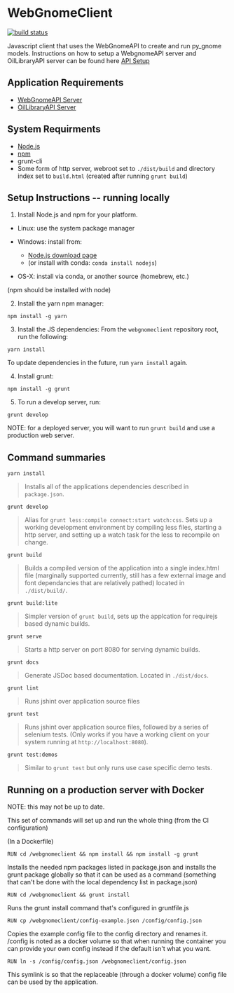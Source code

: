 WebGnomeClient
==============
[![build status](https://ci.orr.noaa.gov/projects/2/status.png?ref=master)](https://ci.orr.noaa.gov/projects/2?ref=master)

Javascript client that uses the WebGnomeAPI to create and run py_gnome models. Instructions on how to setup a WebgnomeAPI server and OilLibraryAPI server can be found here [API Setup](API_SETUP.md)

## Application Requirements
* [WebGnomeAPI Server](https://gitlab.orr.noaa.gov/gnome/webgnomeapi.git)
* [OilLibraryAPI Server](https://gitlab.orr.noaa.gov/gnome/oillibraryapi.git)

## System Requirments
* [Node.js](http://nodejs.org/)
* [npm](http://www.npmjs.org/)
* grunt-cli
* Some form of http server, webroot set to `./dist/build` and directory index set to `build.html` (created after running `grunt build`)

## Setup Instructions -- running locally

1) Install Node.js and npm for your platform.

  - Linux: use the system package manager

  - Windows: install from:
    - [Node.js download page](http://nodejs.org/en/download)
    - (or install with conda: `conda install nodejs`)

  - OS-X: install via conda, or another source (homebrew, etc.)

(npm should be installed with node)

2) Install the yarn npm manager:

`npm install -g yarn`

3) Install the JS dependencies: From the `webgnomeclient` repository root, run the following:

`yarn install`

To update dependencies in the future, run `yarn install` again.

4) Install grunt:

`npm install -g grunt`

5) To run a develop server, run:

`grunt develop`

NOTE: for a deployed server, you will want to run `grunt build` and use a production web server.


## Command summaries

`yarn install`
> Installs all of the applications dependencies described in `package.json`.

`grunt develop`
> Alias for `grunt less:compile connect:start watch:css`. Sets up a working development environment by compiling less files, starting a http server, and setting up a watch task for the less to recompile on change.


`grunt build`
> Builds a compiled version of the application into a single index.html file (marginally supported currently, still has a few external image and font dependancies that are relatively pathed) located in `./dist/build/`.

`grunt build:lite`
> Simpler version of `grunt build`, sets up the applcation for requirejs based dynamic builds.

`grunt serve`
> Starts a http server on port 8080 for serving dynamic builds.

`grunt docs`
> Generate JSDoc based documentation. Located in `./dist/docs`.

`grunt lint`
> Runs jshint over application source files

`grunt test`
> Runs jshint over application source files, followed by a series of selenium tests. (Only works if you have a working client on your system running at `http://localhost:8080`).

`grunt test:demos`
> Similar to `grunt test` but only runs use case specific demo tests.


## Running on a production server with Docker

NOTE: this may not be up to date.

This set of commands will set up and run the whole thing (from the CI configuration)

(In a Dockerfile)

`RUN cd /webgnomeclient && npm install && npm install -g grunt`

Installs the needed npm packages listed in package.json and installs the grunt package globally so that it can be used as a command (something that can't be done with the local dependency list in package.json)

`RUN cd /webgnomeclient && grunt install`

Runs the grunt install command that's configured in gruntfile.js

`RUN cp /webgnomeclient/config-example.json /config/config.json`

Copies the example config file to the config directory and renames it. /config is noted as a docker volume so that when running the container you can provide your own config instead if the default isn't what you want.

`RUN ln -s /config/config.json /webgnomeclient/config.json`

This symlink is so that the replaceable (through a docker volume) config file can be used by the application.

